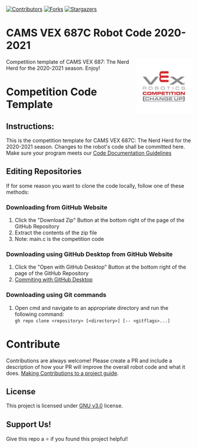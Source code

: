 [![Contributors][contributors-shield]][contributors-url]
[![Forks][forks-shield]][forks-url]
[![Stargazers][stars-shield]][stars-url]

# CAMS VEX 687C Robot Code 2020-2021

[<img src="assets/img/change-up-logo.jpg" align="right" width="150">](https://github.com/687vex/NerdyField)

Competition template of CAMS VEX 687: The Nerd Herd for the 2020-2021 season. Enjoy!

# Competition Code Template
## Instructions:
This is the competition template for CAMS VEX 687C: The Nerd Herd for the 2020-2021 season. Changes to the robot's code shall be committed here. Make sure your program meets our [Code Documentation Guidelines](https://github.com/687vex/Competition-Template-2020-2021/blob/main/CodeDocumentation.md)

## Editing Repositories
If for some reason you want to clone the code locally, follow one of these methods:

### Downloading from GitHub Website
  1. Click the "Download Zip" Button at the bottom right of the page of the GitHub Repository
  2. Extract the contents of the zip file
  3. Note: main.c is the competition code

### Downloading using GitHub Desktop from GitHub Website
  1. Click the "Open with GitHub Desktop" Button at the bottom right of the page of the GitHub Repository
  3. [Commiting with GitHub Desktop](https://docs.github.com/en/desktop/contributing-and-collaborating-using-github-desktop/committing-and-reviewing-changes-to-your-project#1-choosing-a-branch-and-making-changes)

### Downloading using Git commands
  1. Open cmd and navigate to an appropriate directory and run the following command:
  <br> ```gh repo clone <repository> [<directory>] [-- <gitflags>...] ```

# Contribute
Contributions are always welcome! Please create a PR and include a description of how your PR will improve the overall robot code and what it does. [Making Contributions to a project guide](https://github.com/firstcontributions/first-contributions).

## License
This project is licensed under [GNU v3.0](https://opensource.org/licenses/GPL-3.0) license.

## Support Us!
Give this repo a ⭐️ if you found this project helpful!

[contributors-shield]: https://img.shields.io/github/contributors/687vex/687C-Robot-Code-2020-2021.svg?style=for-the-badge
[contributors-url]: https://github.com/687vex/687C-Robot-Code-2020-2021/graphs/contributors
[forks-shield]: https://img.shields.io/github/forks/687vex/687C-Robot-Code-2020-2021.svg?style=for-the-badge
[forks-url]: https://github.com/687vex/687C-Robot-Code-2020-2021/network/members
[stars-shield]: https://img.shields.io/github/stars/687vex/687C-Robot-Code-2020-2021.svg?style=for-the-badge
[stars-url]: https://github.com/687vex/687C-Robot-Code-2020-2021/stargazers
